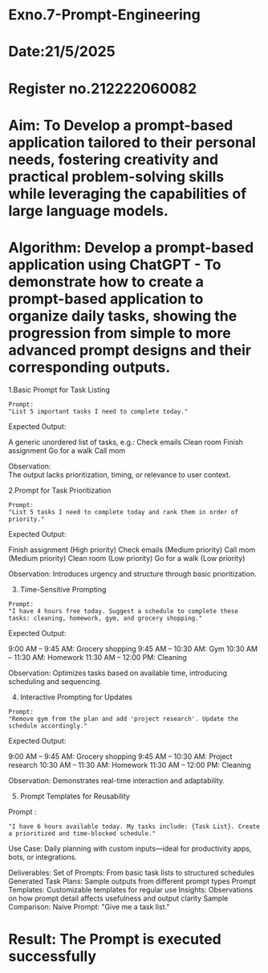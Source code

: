 # Exno.7-Prompt-Engineering
# Date:21/5/2025
# Register no.212222060082
# Aim: To Develop a prompt-based application tailored to their personal needs, fostering creativity and practical problem-solving skills while leveraging the capabilities of large language models.



# Algorithm: Develop a prompt-based application using ChatGPT - To demonstrate how to create a prompt-based application to organize daily tasks, showing the progression from simple to more advanced prompt designs and their corresponding outputs.

1.Basic Prompt for Task Listing
```
Prompt:
"List 5 important tasks I need to complete today."
```
Expected Output:

A generic unordered list of tasks, e.g.:
Check emails
Clean room
Finish assignment
Go for a walk
Call mom

Observation:  
The output lacks prioritization, timing, or relevance to user context.

2.Prompt for Task Prioritization
```
Prompt:
"List 5 tasks I need to complete today and rank them in order of priority."
```
Expected Output:

Finish assignment (High priority)
Check emails (Medium priority)
Call mom (Medium priority)
Clean room (Low priority)
Go for a walk (Low priority)

Observation:
Introduces urgency and structure through basic prioritization.

3.  Time-Sensitive Prompting
 ```
Prompt:
"I have 4 hours free today. Suggest a schedule to complete these tasks: cleaning, homework, gym, and grocery shopping."
```
Expected Output:

9:00 AM – 9:45 AM: Grocery shopping
9:45 AM – 10:30 AM: Gym
10:30 AM – 11:30 AM: Homework
11:30 AM – 12:00 PM: Cleaning

Observation:
Optimizes tasks based on available time, introducing scheduling and sequencing.

4.  Interactive Prompting for Updates
```
Prompt:
"Remove gym from the plan and add 'project research'. Update the schedule accordingly."
```
Expected Output:

9:00 AM – 9:45 AM: Grocery shopping
9:45 AM – 10:30 AM: Project research
10:30 AM – 11:30 AM: Homework
11:30 AM – 12:00 PM: Cleaning

Observation:
Demonstrates real-time interaction and adaptability.

5. Prompt Templates for Reusability

Prompt :
```
"I have 6 hours available today. My tasks include: {Task List}. Create a prioritized and time-blocked schedule."
```

Use Case:
Daily planning with custom inputs—ideal for productivity apps, bots, or integrations.

Deliverables: Set of Prompts: From basic task lists to structured schedules Generated Task Plans: Sample outputs from different prompt types Prompt Templates: Customizable templates for regular use Insights: Observations on how prompt detail affects usefulness and output clarity Sample Comparison: Naive Prompt: "Give me a task list."

# Result: The Prompt is executed successfully


